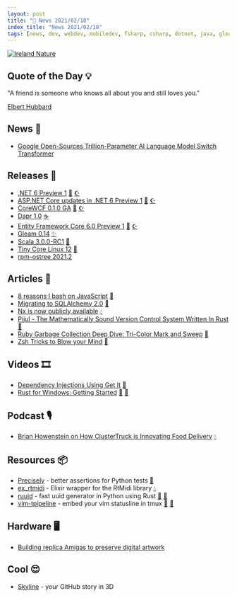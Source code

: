 ```yaml
---
layout: post
title: "📜 News 2021/02/18"
index_title: "News 2021/02/18"
tags: [news, dev, webdev, mobiledev, fsharp, csharp, dotnet, java, gleamlang, scala, linux, javascript, python, elixir, rustlang, ruby, dartlang, windows, vim, neovim]
---
```


<a href="https://daily-tech-news.github.io/2020/11/18/news.html">
  <img src="https://user-images.githubusercontent.com/430272/99593551-971b0980-29d0-11eb-9790-9580a9aa0abb.jpg"
     alt="Ireland Nature"
     class="image">
</a>

## Quote of the Day 💡

"A friend is someone who knows all about you and still loves you."

[Elbert Hubbard](https://en.wikipedia.org/wiki/Elbert_Hubbard)

## News 📰

- [Google Open-Sources Trillion-Parameter AI Language Model Switch Transformer](https://www.infoq.com/news/2021/02/google-trillion-parameter-ai/)

## Releases 🥳

- [.NET 6 Preview 1](https://devblogs.microsoft.com/dotnet/announcing-net-6-preview-1/) [🔷](https://fsharp.org "#fsharp #dotnet") [☪️ ](https://docs.microsoft.com/en-us/dotnet/csharp "#csharp #dotnet")
- [ASP.NET Core updates in .NET 6 Preview 1](https://devblogs.microsoft.com/aspnet/asp-net-core-updates-in-net-6-preview-1/) [🔷](https://fsharp.org "#fsharp #dotnet") [☪️ ](https://docs.microsoft.com/en-us/dotnet/csharp "#csharp #dotnet")
- [CoreWCF 0.1.0 GA](https://corewcf.github.io/blog/2021/02/19/corewcf-ga-release) [🔷](https://fsharp.org "#fsharp #dotnet") [☪️ ](https://docs.microsoft.com/en-us/dotnet/csharp "#csharp #dotnet")
- [Dapr 1.0](https://blog.dapr.io/posts/2021/02/17/announcing-dapr-v1.0/) [☕️](https://www.java.com "#java")
- [Entity Framework Core 6.0 Preview 1](https://devblogs.microsoft.com/dotnet/announcing-entity-framework-core-6-0-preview-1/) [🔷](https://fsharp.org "#fsharp #dotnet") [☪️ ](https://docs.microsoft.com/en-us/dotnet/csharp "#csharp #dotnet")
- [Gleam 0.14](https://gleam.run/news/gleam-v0.14-released/) [✨](https://gleam.run "#gleamlang")
- [Scala 3.0.0-RC1](https://github.com/lampepfl/dotty/releases/tag/3.0.0-RC1) [💈](https://www.scala-lang.org "#scala")
- [Tiny Core Linux 12](http://forum.tinycorelinux.net/index.php/topic,24798.0.html) [🐧](https://www.linux.org "#linux")
- [rpm-ostree 2021.2](https://github.com/coreos/rpm-ostree/releases/tag/v2021.2)

## Articles 📜

- [8 reasons I bash on JavaScript](https://medium.com/kantega/8-reasons-i-bash-on-javascript-e45e4b4149a8) [🔶](https://www.ecma-international.org "#javascript")
- [Migrating to SQLAlchemy 2.0](https://docs.sqlalchemy.org/en/14/changelog/migration_20.html) [🐍](https://www.python.org "#python")
- [Nx is now publicly available](https://dashbit.co/blog/nx-numerical-elixir-is-now-publicly-available) [💧](https://elixir-lang.org "#elixirlang")
- [Pijul - The Mathematically Sound Version Control System Written In Rust](https://initialcommit.com/blog/pijul-version-control-system/#) [🦀](https://www.rust-lang.org "#rust")
- [Ruby Garbage Collection Deep Dive: Tri-Color Mark and Sweep](https://jemma.dev/blog/gc-mark-and-sweep) [🔻](https://www.ruby-lang.org "#ruby")
- [Zsh Tricks to Blow your Mind](https://www.twilio.com/blog/zsh-tricks-to-blow-your-mind) [🐚](https://www.zsh.org "#zsh #shell")

## Videos 🎞

- [Dependency Injections Using Get It](https://www.youtube.com/watch?v=MYCLRSvJNgo&feature=youtu.be) [🎯](https://dart.dev "#dartlang")
- [Rust for Windows: Getting Started](https://kennykerr.ca/2021/02/18/rust-for-windows-getting-started/) [🦀](https://www.rust-lang.org "#rust") [🦋](https://www.microsoft.com/pt-br/windows "#windows")

## Podcast 🎙

- [Brian Howenstein on How ClusterTruck is Innovating Food Delivery](https://smartlogic.io/podcast/elixir-wizards/s5e12-howenstein/) [💧](https://elixir-lang.org "#elixirlang")

## Resources 📦

- [Precisely](https://github.com/mwilliamson/python-precisely) - better assertions for Python tests [🐍](https://www.python.org "#python")
- [ex_rtmidi](https://github.com/kieraneglin/ex_rtmidi) - Elixir wrapper for the RtMidi library [💧](https://elixir-lang.org "#elixirlang")
- [ruuid](https://github.com/rahulunair/ruuid) - fast uuid generator in Python using Rust [🐍](https://www.python.org "#python") [🦀](https://www.rust-lang.org "#rust")
- [vim-tpipeline](https://github.com/vimpostor/vim-tpipeline) - embed your vim statusline in tmux [🍃](https://www.vim.org "#vim") [🍃](https://neovim.io "#neovim")

## Hardware 🖥

- [Building replica Amigas to preserve digital artwork](https://hackaday.com/2021/02/17/building-replica-amigas-to-preserve-digital-artwork/)

## Cool 😍

- [Skyline](https://skyline.github.com/) - your GitHub story in 3D

